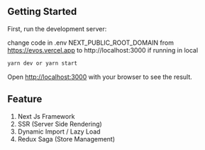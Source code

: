 ## Getting Started

First, run the development server:

change code in .env NEXT_PUBLIC_ROOT_DOMAIN from https://evos.vercel.app to http://localhost:3000 if running in local
```bash
yarn dev or yarn start
```

Open [http://localhost:3000](http://localhost:3000) with your browser to see the result.


## Feature
1. Next Js Framework
2. SSR (Server Side Rendering) 
3. Dynamic Import / Lazy Load
4. Redux Saga (Store Management)
